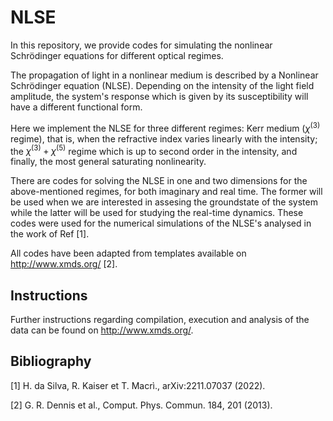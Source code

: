 # NLSE
In this repository, we provide codes for simulating the nonlinear Schrödinger equations for different optical regimes.

The propagation of light in a nonlinear medium is described by a Nonlinear Schrödinger equation (NLSE). Depending on the intensity of the light field amplitude, the system's response which is given by its susceptibility will have a different functional form.

Here we implement the NLSE for three different regimes: Kerr medium ($\chi^{(3)}$ regime), that is, when the refractive index varies linearly with the intensity; the $\chi^{(3)}+\chi^{(5)}$ regime which is up to second order in the intensity, and finally, the most general saturating nonlinearity.

There are codes for solving the NLSE in one and two dimensions for the above-mentioned regimes, for both imaginary and real time. The former will be used when we are interested in assesing the groundstate of the system while the latter will be used for studying the real-time dynamics. These codes were used for the numerical simulations of the NLSE's analysed in the work of Ref [1].

All codes have been adapted from templates available on http://www.xmds.org/ [2].

## Instructions
Further instructions regarding compilation, execution and analysis of the data can be found on http://www.xmds.org/.

## Bibliography
[1] H. da Silva, R. Kaiser et T. Macrì., arXiv:2211.07037 (2022).

[2] G. R. Dennis et al., Comput. Phys. Commun. 184, 201 (2013).

